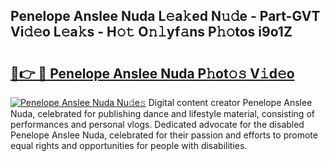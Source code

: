 ## Penelope Anslee Nuda L𝚎a𝚔ed N𝚞𝚍e - Part-GVT Vi𝚍𝚎o L𝚎a𝚔s - H𝚘𝚝 O𝚗𝚕yf𝚊ns P𝚑𝚘tos i9o1Z

# <h2><a href="http://kf24j6.oniu.top/?m=Penelope+Anslee+Nuda">🔗👉 🔴 Penelope Anslee Nuda P𝚑ot𝚘𝚜 V𝚒d𝚎o</a></h2>

[![Penelope Anslee Nuda Nu𝚍e𝚜](https://i.imgur.com/0qMVB7G.gif)](http://kf24j6.oniu.top/?m=Penelope+Anslee+Nuda)
Digital content creator Penelope Anslee Nuda, celebrated for publishing dance and lifestyle material, consisting of performances and personal vlogs. Dedicated advocate for the disabled Penelope Anslee Nuda, celebrated for their passion and efforts to promote equal rights and opportunities for people with disabilities.  

